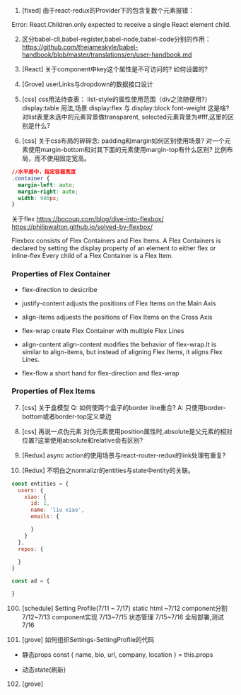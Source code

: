 1. [fixed] 由于react-redux的Provider下的包含复数个元素报错：

Error: React.Children.only expected to receive a single React element child.

2. 区分babel-cli,babel-register,babel-node,babel-code分别的作用：
https://github.com/thejameskyle/babel-handbook/blob/master/translations/en/user-handbook.md

3. [React] 关于component中key这个属性是不可访问的? 如何设置的?

4. [Grove] userLinks与dropdown的数据接口设计

5. [css] css用法待查表：
list-style的属性使用范围（div之流随便用?）
display:table 用法,场景
display:flex 与 display:block
font-weight 这是啥?
对list表里未选中的元素背景做transparent, selected元素背景为#fff,这里的区别是什么?

6. [css] 关于css布局的碎碎念:
padding和margin如何区别使用场景?
对一个元素使用margin-bottom和对其下面的元素使用margin-top有什么区别?
比例布局，而不使用固定宽高。
```css
//水平居中，指定容器宽度
.container {
  margin-left: auto;
  margin-right: auto;
  width: 980px;
}
```
关于flex
https://bocoup.com/blog/dive-into-flexbox/
https://philipwalton.github.io/solved-by-flexbox/

Flexbox consists of Flex Containers and Flex Items.
A Flex Containers is declared by setting the display property of an element to either flex or inline-flex
Every child of a Flex Container is a Flex Item.

### Properties of Flex Container
+ flex-direction
to desicribe

+ justify-content
adjusts the positions of Flex Items on the Main Axis

+ align-items
adjuests the positions of Flex Items on the Cross Axis

+ flex-wrap
create Flex Container with multiple Flex Lines

+ align-content
align-content modifies the behavior of flex-wrap.It is similar to align-items, but instead of
aligning Flex Items, it aligns Flex Lines.

+ flex-flow
a short hand for flex-direction and flex-wrap

### Properties of Flex Items


7. [css] 关于盒模型
Q: 如何使两个盒子的border line重合?
A: 只使用border-bottom或者border-top定义单边

8. [css] 再说一点伪元素
对伪元素使用position属性时,absolute是父元素的相对位置?这里使用absolute和relative会有区别?

9. [Redux] async action的使用场景与react-router-redux的link处理有重复?

10. [Redux] 不明白之normalizr的entities与state中entity的关联。
```js
const entities = {
  users: {
    xiao: {
      id: 1,
      name: 'liu xiao',
      emails: {

      }
    }
  },
  repos: {

  }
}

const ad = {

}
```

100. [schedule] Setting Profile(7/11 ~ 7/17)
static html   ~7/12
component分割 7/12~7/13
component实现 7/13~7/15
状态管理      7/15~7/16
全局部署,测试  7/16

101. [grove] 如何组织Settings-SettingProfile的代码
+ 静态props
const { name, bio, url, company, location }  = this.props

+ 动态state(刷新)

102. [grove]
